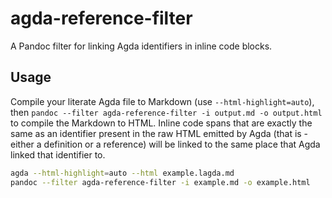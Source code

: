 # agda-reference-filter

A Pandoc filter for linking Agda identifiers in inline code blocks.

## Usage

Compile your literate Agda file to Markdown (use `--html-highlight=auto`), then `pandoc --filter agda-reference-filter -i output.md -o output.html` to compile the Markdown to HTML. Inline code spans that are exactly the same as an identifier present in the raw HTML emitted by Agda (that is - either a definition or a reference) will be linked to the same place that Agda linked that identifier to.

```bash
agda --html-highlight=auto --html example.lagda.md
pandoc --filter agda-reference-filter -i example.md -o example.html
```